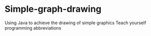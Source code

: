 # Simple-graph-drawing
Using Java to achieve the drawing of simple graphics
Teach yourself programming abbreviations
